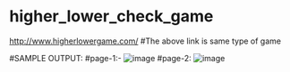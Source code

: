 # higher_lower_check_game

http://www.higherlowergame.com/
#The above link is same type of game 

#SAMPLE OUTPUT:
#page-1:-
![image](https://user-images.githubusercontent.com/97338866/232894530-503c5207-0cc9-42c9-a2ab-848c37a040e9.png)
#page-2: 
![image](https://user-images.githubusercontent.com/97338866/232894677-a219ad97-ab7c-42a1-a08b-2bdc396d534f.png)


